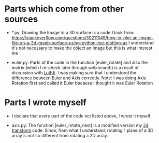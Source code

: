 # Parts which come from other sources
- *.py: Drawing the Image to a 3D surface is a code I took from: https://stackoverflow.com/questions/30211049/how-to-plot-an-image-file-on-a-3d-graph-surface-using-python-not-plotting-as
I understand it's not necessary to make the object an Image but this is what interest me

- euler.py: Parts of the code in the function [euler_rotate] and also the matrix (which I re-check later through web search) is a result of discussion with [Luthfi](https://github.com/LLuthfiY). I was making sure that I understood the difference between Euler and Axis correctly. Note: I was doing Axis Rotation first and called it Euler because I thought it was Euler Rotation

# Parts I wrote myself

- I declare that every part of the code not listed above, I wrote it myself.

- axis.py: The function [euler_rotate_next] is a modified version my [2d transform](https://github.com/Romeless/Affine-2D-Transformation) code. Since, from what I understand, rotating 1 plane of a 3D array is not so different from rotating a 2D array.
